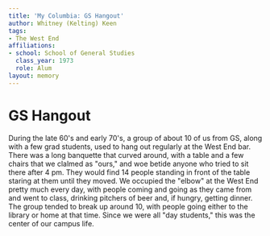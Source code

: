 ```yaml
---
title: 'My Columbia: GS Hangout'
author: Whitney (Kelting) Keen
tags:
- The West End
affiliations:
- school: School of General Studies
  class_year: 1973
  role: Alum
layout: memory
---
```


# GS Hangout

During the late 60's and early 70's, a group of about 10 of us from GS, along with a few grad students, used to hang out regularly at the West End bar. There was a long banquette that curved around, with a table and a few chairs that we clalmed as "ours," and woe betide anyone who tried to sit there after 4 pm.  They would find 14 people standing in front of the table staring at them until they moved.  We occupied the "elbow" at the West End pretty much every day, with people coming and going as they came from and went to class, drinking pitchers of beer and, if hungry, getting dinner. The group tended to break up around 10, with people going either to the library or home at that time. Since we were all "day students," this was the center of our campus life.
